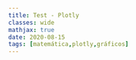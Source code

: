 ```yaml
---
title: Test - Plotly
classes: wide
mathjax: true
date: 2020-08-15
tags: [matemática,plotly,gráficos]
---
```


<div id="tester" style="width:600px;height:250px;"></div>
<script>
        window.PlotlyConfig = {MathJaxConfig: 'local'}
</script>
<script src="https://cdn.plot.ly/plotly-latest.min.js"></script>
<script>
	TESTER = document.getElementById('tester');
	Plotly.newPlot( TESTER, [{
	x: [1, 2, 3, 4, 5],
	y: [1, 2, 4, 8, 16] }], {
	margin: { t: 0 } }, {displaylogo: false} );
</script>